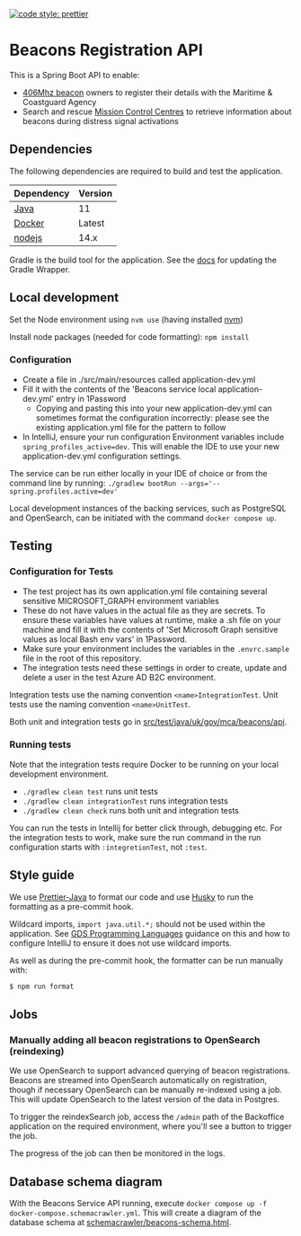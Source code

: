 [![code style: prettier](https://img.shields.io/badge/code_style-prettier-ff69b4.svg?style=flat-square)](https://github.com/prettier/prettier)

# Beacons Registration API

This is a Spring Boot API to enable:

- [406Mhz beacon](https://www.gov.uk/maritime-safety-weather-and-navigation/register-406-mhz-beacons) owners to register
  their details with the Maritime & Coastguard Agency
- Search and rescue [Mission Control Centres](<https://en.wikipedia.org/wiki/Mission_control_centre_(Cospas-Sarsat)>) to
  retrieve information about beacons during distress signal activations

## Dependencies

The following dependencies are required to build and test the application.

| Dependency                                               | Version |
| -------------------------------------------------------- | ------- |
| [Java](https://adoptopenjdk.net/)                        | 11      |
| [Docker](https://www.docker.com/products/docker-desktop) | Latest  |
| [nodejs](https://nodejs.org/en/)                         | 14.x    |

Gradle is the build tool for the application. See
the [docs](https://docs.gradle.org/current/userguide/gradle_wrapper.html#sec:upgrading_wrapper) for updating the Gradle
Wrapper.

## Local development

Set the Node environment using `nvm use` (having installed [nvm](https://github.com/nvm-sh/nvm))

Install node packages (needed for code formatting): `npm install`

### Configuration

- Create a file in ./src/main/resources called application-dev.yml
- Fill it with the contents of the 'Beacons service local application-dev.yml' entry in 1Password
  - Copying and pasting this into your new application-dev.yml can sometimes format the configuration incorrectly: please see the existing application.yml file for the pattern to follow
- In IntelliJ, ensure your run configuration Environment variables include `spring_profiles_active=dev`. This will enable the IDE to use your new application-dev.yml configuration settings.

The service can be run either locally in your IDE of choice or from the command line by
running: `./gradlew bootRun --args='--spring.profiles.active=dev'`

Local development instances of the backing services, such as PostgreSQL and OpenSearch, can be initiated with the
command `docker compose up`.

## Testing

### Configuration for Tests

- The test project has its own application.yml file containing several sensitive MICROSOFT_GRAPH environment variables
- These do not have values in the actual file as they are secrets. To ensure these variables have values at runtime, make a .sh file on your machine and fill it with the contents of 'Set Microsoft Graph sensitive values as local Bash env vars' in 1Password.
- Make sure your environment includes the variables in the `.envrc.sample` file in the root of this repository.
- The integration tests need these settings in order to create, update and delete a user in the test Azure AD B2C environment.

Integration tests use the naming convention `<name>IntegrationTest`. Unit tests use the naming convention
`<name>UnitTest`.

Both unit and integration tests go in [src/test/java/uk/gov/mca/beacons/api](src/test/java/uk/gov/mca/beacons/api).

### Running tests

Note that the integration tests require Docker to be running on your local development environment.

- `./gradlew clean test` runs unit tests
- `./gradlew clean integrationTest` runs integration tests
- `./gradlew clean check` runs both unit and integration tests

You can run the tests in Intellij for better click through, debugging etc. For the integration tests to work, make sure the run command in the run configuration starts with `:integretionTest`, not `:test`.

## Style guide

We use [Prettier-Java](https://github.com/jhipster/prettier-java/tree/c1f867092f74ebfdf68ccb843f8186c943bfdeca) to
format our code and use [Husky](https://typicode.github.io/husky/#/) to run the formatting as a pre-commit hook.

Wildcard imports, `import java.util.*;` should not be used within the application.
See [GDS Programming Languages](https://gds-way.cloudapps.digital/manuals/programming-languages/java.html#imports)
guidance on this and how to configure IntelliJ to ensure it does not use wildcard imports.

As well as during the pre-commit hook, the formatter can be run manually with:

```bash
$ npm run format
```

## Jobs

### Manually adding all beacon registrations to OpenSearch (reindexing)

We use OpenSearch to support advanced querying of beacon registrations. Beacons are streamed into OpenSearch
automatically on registration, though if necessary OpenSearch can be manually re-indexed using a job. This will
update OpenSearch to the latest version of the data in Postgres.

To trigger the reindexSearch job, access the `/admin` path of the Backoffice application on the required environment,
where you'll see a button to trigger the job.

The progress of the job can then be monitored in the logs.

## Database schema diagram

With the Beacons Service API running, execute `docker compose up -f docker-compose.schemacrawler.yml`. This will create
a diagram of the database schema at
[schemacrawler/beacons-schema.html](schemacrawler/beacons-schema.html).
